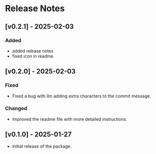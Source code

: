# Release Notes

## [v0.2.1] - 2025-02-03
### Added
- added release notes
- fixed icon in readme


## [v0.2.0] - 2025-02-03
### Fixed
- Fixed a bug with llm adding extra characters to the commit message.

### Changed
- Improved the readme file with more detailed instructions.

## [v0.1.0] - 2025-01-27
- Initial release of the package.